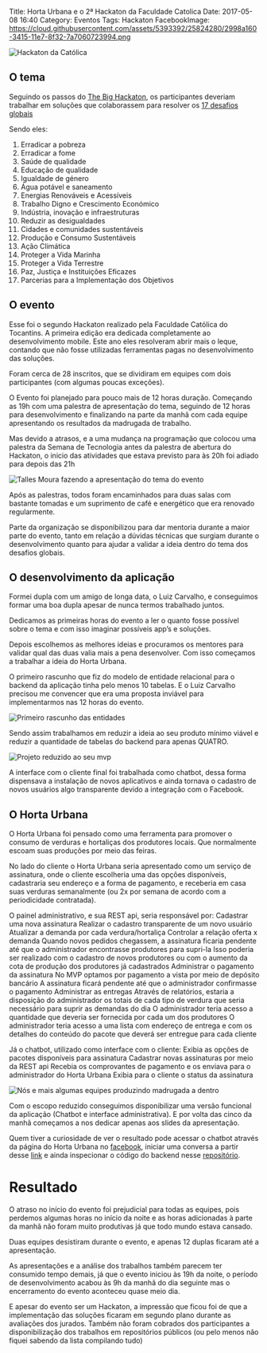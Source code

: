 Title: Horta Urbana e o 2ª Hackaton da Faculdade Catolica
Date: 2017-05-08 16:40
Category: Eventos
Tags: Hackaton
FacebookImage: https://cloud.githubusercontent.com/assets/5393392/25824280/2998a160-3415-11e7-8f32-7a7060723994.png


![Hackaton da Católica](https://cloud.githubusercontent.com/assets/5393392/25824280/2998a160-3415-11e7-8f32-7a7060723994.png)

## O tema

Seguindo os passos do [The Big Hackaton](http://www.br.undp.org/content/brazil/pt/home/presscenter/articles/2017/02/01/the-big-hackathon-ter-o-desafio-de-apresentar-solu-es-tecnol-gicas-aos-ods.html), os participantes deveriam trabalhar em soluções que colaborassem para resolver os [17 desafios globais](http://www.globalgoals.org/pt/)

Sendo eles:

1. Erradicar a pobreza
2. Erradicar a fome
3. Saúde de qualidade
4. Educação de qualidade
5. Igualdade de género
6. Água potável e saneamento
7. Energias Renováveis e Acessíveis
8. Trabalho Digno e Crescimento Económico
9. Indústria, inovação e infraestruturas
10. Reduzir as desigualdades
11. Cidades e comunidades sustentáveis
12. Produção e Consumo Sustentáveis
13. Ação Climática
14. Proteger a Vida Marinha
15. Proteger a Vida Terrestre
16. Paz, Justiça e Instituições Eficazes
17. Parcerias para a Implementação dos Objetivos


## O evento

Esse foi o segundo Hackaton realizado pela Faculdade Católica do Tocantins. A primeira edição era dedicada completamente ao desenvolvimento mobile.
Este ano eles resolveram abrir mais o leque, contando que não fosse utilizadas ferramentas pagas no desenvolvimento das soluções.

Foram cerca de 28 inscritos, que se dividiram em equipes com dois participantes (com algumas poucas exceções).

O Evento foi planejado para pouco mais de 12 horas duração. Começando as 19h com uma palestra de apresentação do tema, seguindo de 12 horas para desenvolvimento e finalizando na parte da manhã com cada equipe apresentando os resultados da madrugada de trabalho.

Mas devido a atrasos, e a uma mudança na programação que colocou uma palestra da Semana de Tecnologia antes da palestra de abertura do Hackaton, o inicio das atividades que estava previsto para às 20h foi adiado para depois das 21h

![Talles Moura fazendo a apresentação do tema do evento](https://cloud.githubusercontent.com/assets/5393392/25823599/f946e56e-3412-11e7-82bc-3e306e25a0f7.jpg)

Após as palestras, todos foram encaminhados para duas salas com bastante tomadas e um suprimento de café e energético que era renovado regularmente.

Parte da organização se disponibilizou para dar mentoria durante a maior parte do evento, tanto em relação a dúvidas técnicas que surgiam durante o desenvolvimento quanto para ajudar a validar a ideia dentro do tema dos desafios globais.

## O desenvolvimento da aplicação

Formei dupla com um amigo de longa data, o Luiz Carvalho, e conseguimos formar uma boa dupla apesar de nunca termos trabalhado juntos.

Dedicamos as primeiras horas do evento a ler o quanto fosse possível sobre o tema e com isso imaginar possíveis app’s e soluções.

<!-- more -->


Depois escolhemos as melhores ideias e procuramos os mentores para validar qual das duas valia mais a pena desenvolver. Com isso começamos a trabalhar a ideia do Horta Urbana.

O primeiro rascunho que fiz do modelo de entidade relacional para o backend da aplicação tinha pelo menos 10 tabelas. E o Luiz Carvalho precisou me convencer que era uma proposta inviável para implementarmos nas 12 horas do evento.

![Primeiro rascunho das entidades](https://cloud.githubusercontent.com/assets/5393392/25823476/990036d8-3412-11e7-90ad-41208a8fc866.png)

Sendo assim trabalhamos em reduzir a ideia ao seu produto mínimo viável e reduzir a quantidade de tabelas do backend para apenas QUATRO.


![Projeto reduzido ao seu mvp](https://cloud.githubusercontent.com/assets/5393392/25823475/98fdabca-3412-11e7-80ef-67d640154431.png)

A interface com o cliente final foi trabalhada como chatbot, dessa forma dispensava a instalação de novos aplicativos e ainda tornava o cadastro de novos usuários algo transparente devido a integração com o Facebook.

## O Horta Urbana

O Horta Urbana foi pensado como uma ferramenta para promover o consumo de verduras e hortaliças dos produtores locais. Que normalmente escoam suas produções por meio das feiras. 

No lado do cliente o Horta Urbana seria apresentado como um serviço de assinatura, onde o cliente escolheria uma das opções disponíveis, cadastraria seu endereço e a forma de pagamento, e receberia em casa suas verduras semanalmente (ou 2x por semana de acordo com a periodicidade contratada).

O painel administrativo, e sua REST api, seria responsável por:
Cadastrar uma nova assinatura
Realizar o cadastro transparente de um novo usuário
Atualizar a demanda por cada verdura/hortaliça
Controlar a relação oferta x demanda
Quando novos pedidos chegassem, a assinatura ficaria pendente até que o administrador encontrasse produtores para supri-la
Isso poderia ser realizado com o cadastro de novos produtores ou com o aumento da cota de produção dos produtores já cadastrados
Administrar o pagamento da assinatura
No MVP optamos por pagamento a vista por meio de depósito bancário
A assinatura ficará pendente até que o administrador confirmasse o pagamento
Administrar as entregas
Através de relatórios, estaria a disposição do administrador os totais de cada tipo de verdura que seria necessário para suprir as demandas do dia
O administrador teria acesso a quantidade que deveria ser fornecida por cada um dos produtores
O administrador teria acesso a uma lista com endereço de entrega e com os detalhes do conteúdo do pacote que deverá ser entregue para cada cliente

Já o chatbot, utilizado como interface com o cliente:
Exibia as opções de pacotes disponíveis para assinatura
Cadastrar  novas assinaturas por meio da REST api
Recebia os comprovantes de pagamento e os enviava para o administrador do Horta Urbana
Exibia para o cliente o status da assinatura

![Nós e mais algumas equipes produzindo madrugada a dentro](https://cloud.githubusercontent.com/assets/5393392/25823625/0a2ec4e6-3413-11e7-9a19-cc33fe9c357d.jpg)

Com o escopo reduzido conseguimos disponibilizar uma versão funcional da aplicação (Chatbot e interface administrativa). E por volta das cinco da manhã começamos a nos dedicar apenas aos slides da apresentação.

Quem tiver a curiosidade de ver o resultado pode acessar o chatbot através da página do Horta Urbana no [facebook](https://www.facebook.com/Horta-Urbana-1295410903900087/?fref=ts), iniciar uma conversa a partir desse [link](http://bit.ly/hurbana) e ainda inspecionar o código do backend nesse [repositório](https://github.com/guilhermebferreira/horta-urbana).

# Resultado

O atraso no início do evento foi prejudicial para todas as equipes, pois perdemos algumas horas no início da noite e as horas adicionadas à parte da manhã não foram muito produtivas já que todo mundo estava cansado.

Duas equipes desistiram durante o evento, e apenas 12 duplas ficaram até a apresentação.

As apresentações e a análise dos trabalhos também parecem ter consumido tempo demais, já que o evento iniciou às 19h da noite, o período de desenvolvimento acabou às 9h da manhã do dia seguinte mas o encerramento do evento aconteceu quase meio dia.

E apesar do evento ser um Hackaton, a impressão que ficou foi de que a implementação das soluções ficaram em segundo plano durante as avaliações dos jurados. Também não foram cobrados dos participantes a disponibilização dos trabalhos em repositórios públicos (ou pelo menos não fiquei sabendo da lista compilando tudo)
